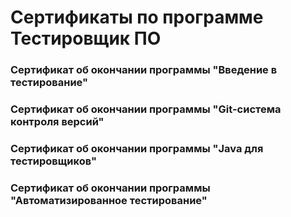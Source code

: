 # Сертификаты по программе Тестировщик ПО 

### Сертификат об окончании программы "Введение в тестирование"

### Сертификат об окончании программы "Git-система контроля версий"

### Сертификат об окончании программы "Java для тестировщиков"

### Сертификат об окончании программы "Автоматизированное тестирование"

